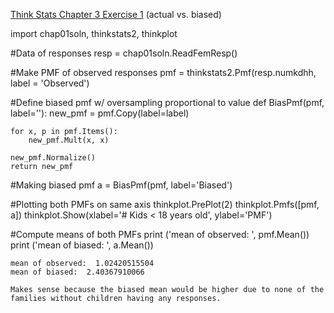 [Think Stats Chapter 3 Exercise 1](http://greenteapress.com/thinkstats2/html/thinkstats2004.html#toc31) (actual vs. biased)


import chap01soln, thinkstats2, thinkplot

#Data of responses
resp = chap01soln.ReadFemResp()

#Make PMF of observed responses
pmf = thinkstats2.Pmf(resp.numkdhh, label = 'Observed')

#Define biased pmf w/ oversampling proportional to value
def BiasPmf(pmf, label=''):
    new_pmf = pmf.Copy(label=label)

    for x, p in pmf.Items():
        new_pmf.Mult(x, x)

    new_pmf.Normalize()
    return new_pmf

#Making biased pmf
a = BiasPmf(pmf, label='Biased')

#Plotting both PMFs on same axis
thinkplot.PrePlot(2)
thinkplot.Pmfs([pmf, a])
thinkplot.Show(xlabel='# Kids < 18 years old', ylabel='PMF')

#Compute means of both PMFs
print ('mean of observed: ', pmf.Mean())
print ('mean of biased: ', a.Mean())

```
mean of observed:  1.02420515504
mean of biased:  2.40367910066

Makes sense because the biased mean would be higher due to none of the families without children having any responses.
```
